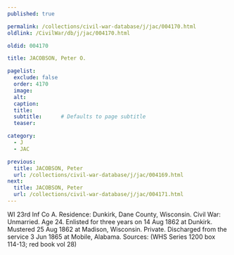 ```yaml
---
published: true

permalink: /collections/civil-war-database/j/jac/004170.html
oldlink: /CivilWar/db/j/jac/004170.html

oldid: 004170

title: JACOBSON, Peter O.

pagelist:
  exclude: false
  order: 4170
  image: 
  alt:
  caption:
  title:
  subtitle:      # Defaults to page subtitle
  teaser:

category: 
  - J 
  - JAC

previous:
  title: JACOBSON, Peter
  url: /collections/civil-war-database/j/jac/004169.html  
next:
  title: JACOBSON, Peter
  url: /collections/civil-war-database/j/jac/004171.html   
---
```

WI 23rd Inf Co A. Residence: Dunkirk, Dane County, Wisconsin. Civil War: Unmarried. Age 24. Enlisted for three years on 14 Aug 1862 at Dunkirk. Mustered 25 Aug 1862 at Madison, Wisconsin. Private. Discharged from the service 3 Jun 1865 at Mobile, Alabama. Sources: (WHS Series 1200 box 114-13; red book vol 28)